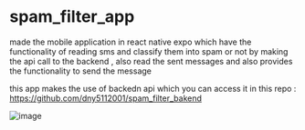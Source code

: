 # spam_filter_app
made the mobile application in react native expo which have the functionality of reading sms  and classify them into spam or not by making the api call to the backend , also read the sent messages and also provides the functionality to send the message 

this app makes the use of backedn api which you can access it in this repo : https://github.com/dny5112001/spam_filter_bakend

![image](https://github.com/user-attachments/assets/05b3fc26-12bd-46f7-ac40-1e85058df614)

